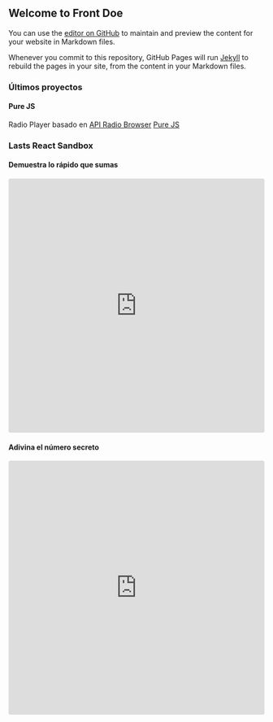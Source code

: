 ## Welcome to Front Doe

You can use the [editor on GitHub](https://github.com/jacedoe/front-doe/edit/gh-pages/index.md) to maintain and preview the content for your website in Markdown files.

Whenever you commit to this repository, GitHub Pages will run [Jekyll](https://jekyllrb.com/) to rebuild the pages in your site, from the content in your Markdown files.
### Últimos proyectos
#### Pure JS
Radio Player basado en [API Radio Browser](https://api.radio-browser.info/)
[Pure JS](https://jacedoe.github.io/purejs-radio/)

### Lasts React Sandbox
#### Demuestra lo rápido que sumas
<iframe src="https://codesandbox.io/embed/addiccion-xmmbe?fontsize=14&hidenavigation=1&theme=dark"
     style="width:100%; height:500px; border:0; border-radius: 4px; overflow:hidden;"
     title="addicción"
     allow="accelerometer; ambient-light-sensor; camera; encrypted-media; geolocation; gyroscope; hid; microphone; midi; payment; usb; vr; xr-spatial-tracking"
     sandbox="allow-forms allow-modals allow-popups allow-presentation allow-same-origin allow-scripts"
   ></iframe>
   
   #### Adivina el número secreto
   
   <iframe src="https://codesandbox.io/embed/guess-number-wwt5v?fontsize=14&hidenavigation=1&theme=dark"
     style="width:100%; height:500px; border:0; border-radius: 4px; overflow:hidden;"
     title="guess-number"
     allow="accelerometer; ambient-light-sensor; camera; encrypted-media; geolocation; gyroscope; hid; microphone; midi; payment; usb; vr; xr-spatial-tracking"
     sandbox="allow-forms allow-modals allow-popups allow-presentation allow-same-origin allow-scripts"
   ></iframe>


